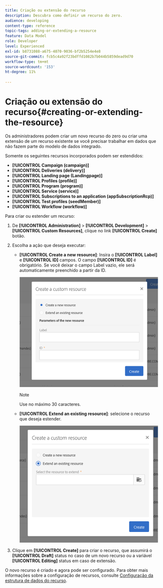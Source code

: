 ```yaml
---
title: Criação ou extensão do recurso
description: Descubra como definir um recurso do zero.
audience: developing
content-type: reference
topic-tags: adding-or-extending-a-resource
feature: Data Model
role: Developer
level: Experienced
exl-id: b8731088-a675-4070-9036-bf2b5254e4e8
source-git-commit: fcb5c4a92f23bdffd1082b7b044b5859dead9d70
workflow-type: tm+mt
source-wordcount: '153'
ht-degree: 11%

---
```


# Criação ou extensão do recurso{#creating-or-extending-the-resource}

Os administradores podem criar um novo recurso do zero ou criar uma extensão de um recurso existente se você precisar trabalhar em dados que não fazem parte do modelo de dados integrado.

Somente os seguintes recursos incorporados podem ser estendidos:

* **[!UICONTROL Campaign (campaign)]**
* **[!UICONTROL Deliveries (delivery)]**
* **[!UICONTROL Landing page (Landingpage)]**
* **[!UICONTROL Profiles (profile)]**
* **[!UICONTROL Program (program)]**
* **[!UICONTROL Service (service)]**
* **[!UICONTROL Subscriptions to an application (appSubscriptionRcp)]**
* **[!UICONTROL Test profiles (seedMember)]**
* **[!UICONTROL Workflow (workflow)]**

Para criar ou estender um recurso:

1. De **[!UICONTROL Administration]** > **[!UICONTROL Development]** > **[!UICONTROL Custom Resources]**, clique no link **[!UICONTROL Create]** botão.
1. Escolha a ação que deseja executar:

   * **[!UICONTROL Create a new resource]**: Insira o **[!UICONTROL Label]** e **[!UICONTROL ID]** campos. O campo **[!UICONTROL ID]** é obrigatório. Se você deixar o campo Label vazio, ele será automaticamente preenchido a partir da ID.

      ![](assets/schema_extension_2.png)

      >[!NOTE]
      >
      >Use no máximo 30 caracteres.

   * **[!UICONTROL Extend an existing resource]**: selecione o recurso que deseja estender.

      ![](assets/schema_extension_10.png)

1. Clique em **[!UICONTROL Create]** para criar o recurso, que assumirá o **[!UICONTROL Draft]** status no caso de um novo recurso ou a variável **[!UICONTROL Editing]** status em caso de extensão.

O novo recurso é criado e agora pode ser configurado. Para obter mais informações sobre a configuração de recursos, consulte [Configuração da estrutura de dados do recurso](../../developing/using/configuring-the-resource-s-data-structure.md).
